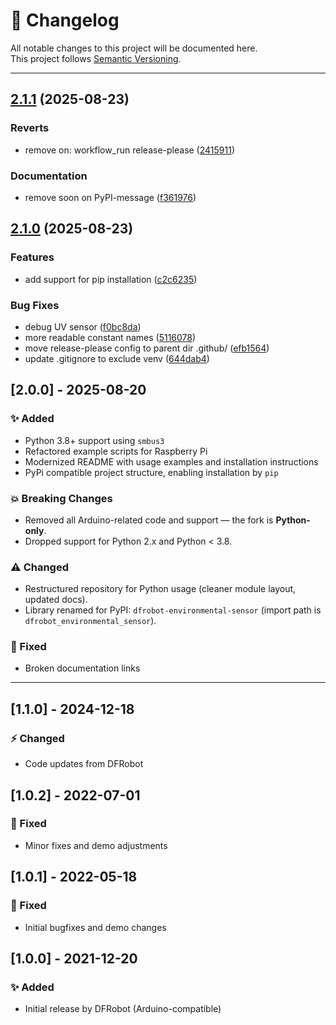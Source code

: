 # 📖 Changelog

All notable changes to this project will be documented here.  
This project follows [Semantic Versioning](https://semver.org/).

---

## [2.1.1](https://github.com/kallegrens/dfrobot-environmental-sensor/compare/v2.1.0...v2.1.1) (2025-08-23)


### Reverts

* remove on: workflow_run release-please ([2415911](https://github.com/kallegrens/dfrobot-environmental-sensor/commit/2415911df892b3022ce972afbaef9ce052444a29))


### Documentation

* remove soon on PyPI-message ([f361976](https://github.com/kallegrens/dfrobot-environmental-sensor/commit/f361976def59e5c625a93be773dd9b3030f12e9a))

## [2.1.0](https://github.com/kallegrens/dfrobot-environmental-sensor/compare/v2.0.0...v2.1.0) (2025-08-23)

### Features

* add support for pip installation ([c2c6235](https://github.com/kallegrens/dfrobot-environmental-sensor/commit/c2c623589278f9df28bccebe54bfe61c14969708))

### Bug Fixes

* debug UV sensor ([f0bc8da](https://github.com/kallegrens/dfrobot-environmental-sensor/commit/f0bc8da651f41e2da8976e977b23c3c859e0c98f))
* more readable constant names ([5116078](https://github.com/kallegrens/dfrobot-environmental-sensor/commit/511607828dc470a7a62ff9ca71b17ec54b218e1c))
* move release-please config to parent dir .github/ ([efb1564](https://github.com/kallegrens/dfrobot-environmental-sensor/commit/efb1564d5c56c9e297ee6625bd5f9ae3501afc85))
* update .gitignore to exclude venv ([644dab4](https://github.com/kallegrens/dfrobot-environmental-sensor/commit/644dab4b779ea7ae5440e3c42f84580e17c3c14e))

## [2.0.0] - 2025-08-20

### ✨ Added

* Python 3.8+ support using `smbus3`
* Refactored example scripts for Raspberry Pi
* Modernized README with usage examples and installation instructions
* PyPi compatible project structure, enabling installation by `pip`

### 💥 Breaking Changes

* Removed all Arduino-related code and support — the fork is **Python-only**.
* Dropped support for Python 2.x and Python < 3.8.

### ⚠️ Changed

* Restructured repository for Python usage (cleaner module layout, updated docs).
* Library renamed for PyPI: `dfrobot-environmental-sensor` (import path is `dfrobot_environmental_sensor`).

### 🐛 Fixed

* Broken documentation links

---

## [1.1.0] - 2024-12-18

### ⚡ Changed

* Code updates from DFRobot

## [1.0.2] - 2022-07-01

### 🐛 Fixed

* Minor fixes and demo adjustments

## [1.0.1] - 2022-05-18

### 🐛 Fixed

* Initial bugfixes and demo changes

## [1.0.0] - 2021-12-20

### ✨ Added

* Initial release by DFRobot (Arduino-compatible)

